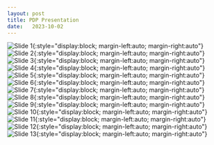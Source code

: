 ```yaml
---
layout: post
title: PDP Presentation
date:   2023-10-02
---
```

![Slide 1](/assets/PDP/PDP_Slide%20(1).PNG){:style="display:block; margin-left:auto; margin-right:auto"}
![Slide 2](/assets/PDP/PDP_Slide%20(2).PNG){:style="display:block; margin-left:auto; margin-right:auto"}
![Slide 3](/assets/PDP/PDP_Slide%20(3).PNG){:style="display:block; margin-left:auto; margin-right:auto"}
![Slide 4](/assets/PDP/PDP_Slide%20(4).PNG){:style="display:block; margin-left:auto; margin-right:auto"}
![Slide 5](/assets/PDP/PDP_Slide%20(5).PNG){:style="display:block; margin-left:auto; margin-right:auto"}
![Slide 6](/assets/PDP/PDP_Slide%20(6).PNG){:style="display:block; margin-left:auto; margin-right:auto"}
![Slide 7](/assets/PDP/PDP_Slide%20(7).PNG){:style="display:block; margin-left:auto; margin-right:auto"}
![Slide 8](/assets/PDP/PDP_Slide%20(8).PNG){:style="display:block; margin-left:auto; margin-right:auto"}
![Slide 9](/assets/PDP/PDP_Slide%20(9).PNG){:style="display:block; margin-left:auto; margin-right:auto"}
![Slide 10](/assets/PDP/PDP_Slide%20(10).PNG){:style="display:block; margin-left:auto; margin-right:auto"}
![Slide 11](/assets/PDP/PDP_Slide%20(11).PNG){:style="display:block; margin-left:auto; margin-right:auto"}
![Slide 12](/assets/PDP/PDP_Slide%20(12).PNG){:style="display:block; margin-left:auto; margin-right:auto"}
![Slide 13](/assets/PDP/PDP_Slide%20(13).PNG){:style="display:block; margin-left:auto; margin-right:auto"}